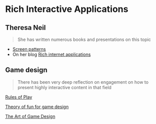 # Rich Interactive Applications

## Theresa Neil

> She has written numerous books and presentations on this topic

- [Screen patterns](https://theresaneil.wordpress.com/2011/03/31/our-patterns-in-print/)
- On her blog [Rich internet applications](https://theresaneil.wordpress.com/category/rich-internet-applications/)

## Game design

> There has been very deep reflection on engagement on how to present highly interactive content in that field

[Rules of Play](https://en.wikipedia.org/wiki/Rules_of_Play)

[Theory of fun for game design](https://www.theoryoffun.com/)

[The Art of Game Design](https://www.schellgames.com/art-of-game-design/)
